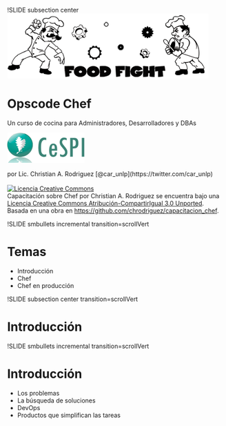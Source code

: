 !SLIDE subsection center
![cocinando](cocinando.png)
# Opscode Chef
<div class="destacado"> Un curso de cocina para Administradores, Desarrolladores y DBAs </div>

![logo](logo.png)
<div class="destacado">
por Lic. Christian A. Rodriguez [@car_unlp](https://twitter.com/car_unlp)
</div>

<div class="footer license">
<br />
<a rel="license"
href="http://creativecommons.org/licenses/by-sa/3.0/deed.es"><img alt="Licencia
Creative Commons" style="border-width:0"
src="http://i.creativecommons.org/l/by-sa/3.0/80x15.png" /></a><br /><span
xmlns:dct="http://purl.org/dc/terms/" href="http://purl.org/dc/dcmitype/Text"
property="dct:title" rel="dct:type">Capacitación sobre Chef</span> por <span
xmlns:cc="http://creativecommons.org/ns#"
property="cc:attributionName">Christian A. Rodriguez</span> se encuentra bajo
una <a rel="license"
href="http://creativecommons.org/licenses/by-sa/3.0/deed.es">Licencia Creative
Commons Atribución-CompartirIgual 3.0 Unported</a>.<br />Basada en una obra en
<a xmlns:dct="http://purl.org/dc/terms/"
href="https://github.com/chrodriguez/capacitacion_chef"
rel="dct:source">https://github.com/chrodriguez/capacitacion_chef</a>.
</div>

!SLIDE smbullets incremental transition=scrollVert
# Temas

* Introducción
* Chef
* Chef en producción

!SLIDE subsection center transition=scrollVert

# Introducción

!SLIDE smbullets incremental transition=scrollVert
# Introducción

* Los problemas
* La búsqueda de soluciones
* DevOps
* Productos que simplifican las tareas

